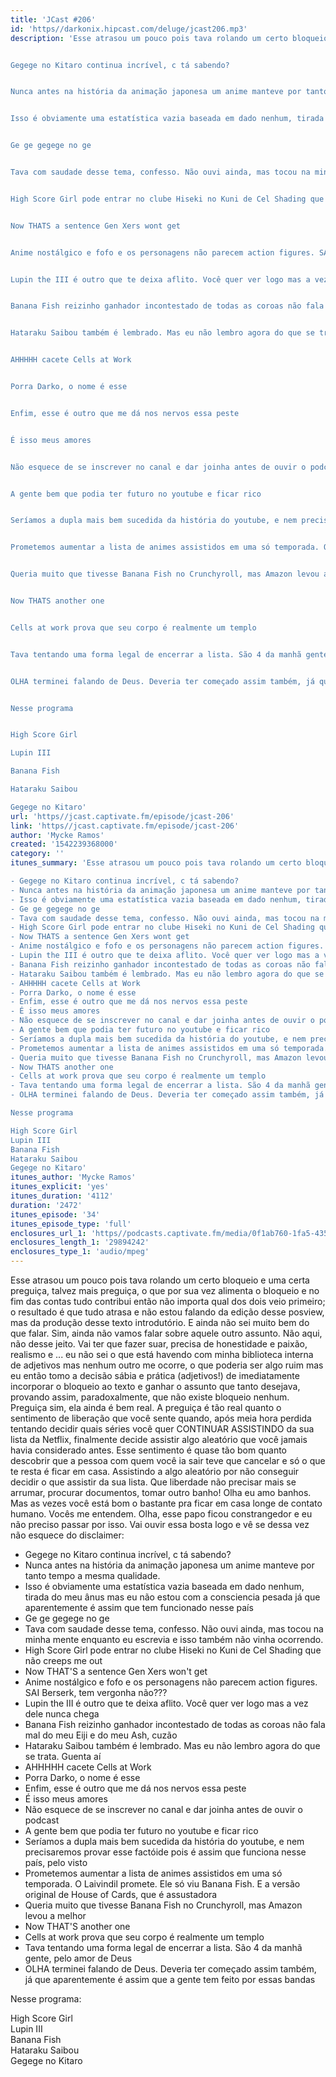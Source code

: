 ```yaml
---
title: 'JCast #206'
id: 'https//darkonix.hipcast.com/deluge/jcast206.mp3'
description: 'Esse atrasou um pouco pois tava rolando um certo bloqueio e uma certa preguiça, talvez mais preguiça, o que por sua vez alimenta o bloqueio e no fim das contas tudo contribui então não importa qual dos dois veio primeiro; o resultado é que tudo atrasa e não estou falando da edição desse posview, mas da produção desse texto introdutório. E ainda não sei muito bem do que falar. Sim, ainda não vamos falar sobre aquele outro assunto. Não aqui, não desse jeito. Vai ter que fazer suar, precisa de honestidade e paixão, realismo e ... eu não sei o que está havendo com minha biblioteca interna de adjetivos mas nenhum outro me ocorre, o que poderia ser algo ruim mas eu então tomo a decisão sábia e prática (adjetivos!) de imediatamente incorporar o bloqueio ao texto e ganhar o assunto que tanto desejava, provando assim, paradoxalmente, que não existe bloqueio nenhum. Preguiça sim, ela ainda é bem real. A preguiça é tão real quanto o sentimento de liberação que você sente quando, após meia hora perdida tentando decidir quais séries você quer CONTINUAR ASSISTINDO da sua lista da Netflix, finalmente decide assistir algo aleatório que você jamais havia considerado antes. Esse sentimento é quase tão bom quanto descobrir que a pessoa com quem você ia sair teve que cancelar e só o que te resta é ficar em casa. Assistindo a algo aleatório por não conseguir decidir o que assistir da sua lista. Que liberdade não precisar mais se arrumar, procurar documentos, tomar outro banho! Olha eu amo banhos. Mas as vezes você está bom o bastante pra ficar em casa longe de contato humano. Vocês me entendem. Olha, esse papo ficou constrangedor e eu não preciso passar por isso. Vai ouvir essa bosta logo e vê se dessa vez não esquece do disclaimer


Gegege no Kitaro continua incrível, c tá sabendo?


Nunca antes na história da animação japonesa um anime manteve por tanto tempo a mesma qualidade.


Isso é obviamente uma estatística vazia baseada em dado nenhum, tirada do meu ânus mas eu não estou com a consciencia pesada já que aparentemente é assim que tem funcionado nesse país


Ge ge gegege no ge


Tava com saudade desse tema, confesso. Não ouvi ainda, mas tocou na minha mente enquanto eu escrevia e isso também não vinha ocorrendo.


High Score Girl pode entrar no clube Hiseki no Kuni de Cel Shading que não creeps me out


Now THATS a sentence Gen Xers wont get


Anime nostálgico e fofo e os personagens não parecem action figures. SAI Berserk, tem vergonha não???


Lupin the III é outro que te deixa aflito. Você quer ver logo mas a vez dele nunca chega


Banana Fish reizinho ganhador incontestado de todas as coroas não fala mal do meu Eiji e do meu Ash, cuzão


Hataraku Saibou também é lembrado. Mas eu não lembro agora do que se trata. Guenta aí


AHHHHH cacete Cells at Work


Porra Darko, o nome é esse


Enfim, esse é outro que me dá nos nervos essa peste


É isso meus amores


Não esquece de se inscrever no canal e dar joinha antes de ouvir o podcast


A gente bem que podia ter futuro no youtube e ficar rico


Seríamos a dupla mais bem sucedida da história do youtube, e nem precisaremos provar esse factóide pois é assim que funciona nesse país, pelo visto


Prometemos aumentar a lista de animes assistidos em uma só temporada. O Laivindil promete. Ele só viu Banana Fish. E a versão original de House of Cards, que é assustadora


Queria muito que tivesse Banana Fish no Crunchyroll, mas Amazon levou a melhor


Now THATS another one


Cells at work prova que seu corpo é realmente um templo


Tava tentando uma forma legal de encerrar a lista. São 4 da manhã gente, pelo amor de Deus


OLHA terminei falando de Deus. Deveria ter começado assim também, já que aparentemente é assim que a gente tem feito por essas bandas


Nesse programa


High Score Girl

Lupin III

Banana Fish

Hataraku Saibou

Gegege no Kitaro'
url: 'https//jcast.captivate.fm/episode/jcast-206'
link: 'https//jcast.captivate.fm/episode/jcast-206'
author: 'Mycke Ramos'
created: '1542239368000'
category: ''
itunes_summary: 'Esse atrasou um pouco pois tava rolando um certo bloqueio e uma certa preguiça, talvez mais preguiça, o que por sua vez alimenta o bloqueio e no fim das contas tudo contribui então não importa qual dos dois veio primeiro; o resultado é que tudo atrasa e não estou falando da edição desse posview, mas da produção desse texto introdutório. E ainda não sei muito bem do que falar. Sim, ainda não vamos falar sobre aquele outro assunto. Não aqui, não desse jeito. Vai ter que fazer suar, precisa de honestidade e paixão, realismo e ... eu não sei o que está havendo com minha biblioteca interna de adjetivos mas nenhum outro me ocorre, o que poderia ser algo ruim mas eu então tomo a decisão sábia e prática (adjetivos!) de imediatamente incorporar o bloqueio ao texto e ganhar o assunto que tanto desejava, provando assim, paradoxalmente, que não existe bloqueio nenhum. Preguiça sim, ela ainda é bem real. A preguiça é tão real quanto o sentimento de liberação que você sente quando, após meia hora perdida tentando decidir quais séries você quer CONTINUAR ASSISTINDO da sua lista da Netflix, finalmente decide assistir algo aleatório que você jamais havia considerado antes. Esse sentimento é quase tão bom quanto descobrir que a pessoa com quem você ia sair teve que cancelar e só o que te resta é ficar em casa. Assistindo a algo aleatório por não conseguir decidir o que assistir da sua lista. Que liberdade não precisar mais se arrumar, procurar documentos, tomar outro banho! Olha eu amo banhos. Mas as vezes você está bom o bastante pra ficar em casa longe de contato humano. Vocês me entendem. Olha, esse papo ficou constrangedor e eu não preciso passar por isso. Vai ouvir essa bosta logo e vê se dessa vez não esquece do disclaimer 

- Gegege no Kitaro continua incrível, c tá sabendo?
- Nunca antes na história da animação japonesa um anime manteve por tanto tempo a mesma qualidade.
- Isso é obviamente uma estatística vazia baseada em dado nenhum, tirada do meu ânus mas eu não estou com a consciencia pesada já que aparentemente é assim que tem funcionado nesse país
- Ge ge gegege no ge
- Tava com saudade desse tema, confesso. Não ouvi ainda, mas tocou na minha mente enquanto eu escrevia e isso também não vinha ocorrendo.
- High Score Girl pode entrar no clube Hiseki no Kuni de Cel Shading que não creeps me out
- Now THATS a sentence Gen Xers wont get
- Anime nostálgico e fofo e os personagens não parecem action figures. SAI Berserk, tem vergonha não???
- Lupin the III é outro que te deixa aflito. Você quer ver logo mas a vez dele nunca chega
- Banana Fish reizinho ganhador incontestado de todas as coroas não fala mal do meu Eiji e do meu Ash, cuzão
- Hataraku Saibou também é lembrado. Mas eu não lembro agora do que se trata. Guenta aí
- AHHHHH cacete Cells at Work
- Porra Darko, o nome é esse
- Enfim, esse é outro que me dá nos nervos essa peste
- É isso meus amores 
- Não esquece de se inscrever no canal e dar joinha antes de ouvir o podcast 
- A gente bem que podia ter futuro no youtube e ficar rico 
- Seríamos a dupla mais bem sucedida da história do youtube, e nem precisaremos provar esse factóide pois é assim que funciona nesse país, pelo visto
- Prometemos aumentar a lista de animes assistidos em uma só temporada. O Laivindil promete. Ele só viu Banana Fish. E a versão original de House of Cards, que é assustadora
- Queria muito que tivesse Banana Fish no Crunchyroll, mas Amazon levou a melhor
- Now THATS another one
- Cells at work prova que seu corpo é realmente um templo
- Tava tentando uma forma legal de encerrar a lista. São 4 da manhã gente, pelo amor de Deus
- OLHA terminei falando de Deus. Deveria ter começado assim também, já que aparentemente é assim que a gente tem feito por essas bandas

Nesse programa

High Score Girl
Lupin III
Banana Fish
Hataraku Saibou
Gegege no Kitaro'
itunes_author: 'Mycke Ramos'
itunes_explicit: 'yes'
itunes_duration: '4112'
duration: '2472'
itunes_episode: '34'
itunes_episode_type: 'full'
enclosures_url_1: 'https//podcasts.captivate.fm/media/0f1ab760-1fa5-435d-9f5b-8432f72e32cc/jcast206_tc.mp3'
enclosures_length_1: '29894242'
enclosures_type_1: 'audio/mpeg'
---
```

Esse atrasou um pouco pois tava rolando um certo bloqueio e uma certa preguiça, talvez mais preguiça, o que por sua vez alimenta o bloqueio e no fim das contas tudo contribui então não importa qual dos dois veio primeiro; o resultado é que tudo atrasa e não estou falando da edição desse posview, mas da produção desse texto introdutório. E ainda não sei muito bem do que falar. Sim, ainda não vamos falar sobre aquele outro assunto. Não aqui, não desse jeito. Vai ter que fazer suar, precisa de honestidade e paixão, realismo e ... eu não sei o que está havendo com minha biblioteca interna de adjetivos mas nenhum outro me ocorre, o que poderia ser algo ruim mas eu então tomo a decisão sábia e prática (adjetivos!) de imediatamente incorporar o bloqueio ao texto e ganhar o assunto que tanto desejava, provando assim, paradoxalmente, que não existe bloqueio nenhum. Preguiça sim, ela ainda é bem real. A preguiça é tão real quanto o sentimento de liberação que você sente quando, após meia hora perdida tentando decidir quais séries você quer CONTINUAR ASSISTINDO da sua lista da Netflix, finalmente decide assistir algo aleatório que você jamais havia considerado antes. Esse sentimento é quase tão bom quanto descobrir que a pessoa com quem você ia sair teve que cancelar e só o que te resta é ficar em casa. Assistindo a algo aleatório por não conseguir decidir o que assistir da sua lista. Que liberdade não precisar mais se arrumar, procurar documentos, tomar outro banho! Olha eu amo banhos. Mas as vezes você está bom o bastante pra ficar em casa longe de contato humano. Vocês me entendem. Olha, esse papo ficou constrangedor e eu não preciso passar por isso. Vai ouvir essa bosta logo e vê se dessa vez não esquece do disclaimer:

*   Gegege no Kitaro continua incrível, c tá sabendo?
*   Nunca antes na história da animação japonesa um anime manteve por tanto tempo a mesma qualidade.
*   Isso é obviamente uma estatística vazia baseada em dado nenhum, tirada do meu ânus mas eu não estou com a consciencia pesada já que aparentemente é assim que tem funcionado nesse país
*   Ge ge gegege no ge
*   Tava com saudade desse tema, confesso. Não ouvi ainda, mas tocou na minha mente enquanto eu escrevia e isso também não vinha ocorrendo.
*   High Score Girl pode entrar no clube Hiseki no Kuni de Cel Shading que não creeps me out
*   Now THAT'S a sentence Gen Xers won't get
*   Anime nostálgico e fofo e os personagens não parecem action figures. SAI Berserk, tem vergonha não???
*   Lupin the III é outro que te deixa aflito. Você quer ver logo mas a vez dele nunca chega
*   Banana Fish reizinho ganhador incontestado de todas as coroas não fala mal do meu Eiji e do meu Ash, cuzão
*   Hataraku Saibou também é lembrado. Mas eu não lembro agora do que se trata. Guenta aí
*   AHHHHH cacete Cells at Work
*   Porra Darko, o nome é esse
*   Enfim, esse é outro que me dá nos nervos essa peste
*   É isso meus amores
*   Não esquece de se inscrever no canal e dar joinha antes de ouvir o podcast
*   A gente bem que podia ter futuro no youtube e ficar rico
*   Seríamos a dupla mais bem sucedida da história do youtube, e nem precisaremos provar esse factóide pois é assim que funciona nesse país, pelo visto
*   Prometemos aumentar a lista de animes assistidos em uma só temporada. O Laivindil promete. Ele só viu Banana Fish. E a versão original de House of Cards, que é assustadora
*   Queria muito que tivesse Banana Fish no Crunchyroll, mas Amazon levou a melhor
*   Now THAT'S another one
*   Cells at work prova que seu corpo é realmente um templo
*   Tava tentando uma forma legal de encerrar a lista. São 4 da manhã gente, pelo amor de Deus
*   OLHA terminei falando de Deus. Deveria ter começado assim também, já que aparentemente é assim que a gente tem feito por essas bandas

Nesse programa:

High Score Girl  
Lupin III  
Banana Fish  
Hataraku Saibou  
Gegege no Kitaro